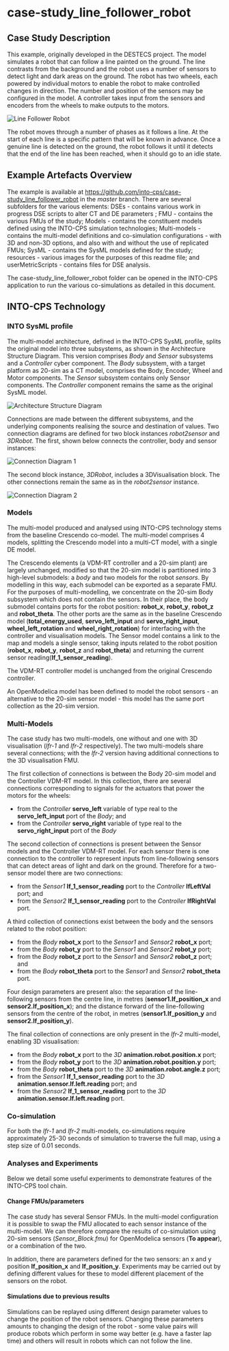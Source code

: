 # case-study_line_follower_robot

## Case Study Description

This example, originally developed in the DESTECS project. The model simulates a robot that can follow a line painted on the ground. The line contrasts from the background and the robot uses a number of sensors to detect light and dark areas on the ground. The robot has two wheels, each powered by individual motors to enable the robot to make controlled changes in direction. The number and position of the sensors may be configured in the model. A controller takes input from the sensors and encoders from the wheels to make outputs to the motors.

![Line Follower Robot](resources/robot.jpg?raw=true "Line Follower Robot")

The robot moves through a number of phases as it follows a line. At the start of each line is a specific pattern that will be known in advance. Once a genuine line is detected on the ground, the robot follows it until it detects that the end of the line has been reached, when it should go to an idle state.


## Example Artefacts Overview

The example is available at https://github.com/into-cps/case-study_line_follower_robot in the *master* branch. There are several subfolders for the various elements: DSEs - contains various work in progress DSE scripts to alter CT and DE parameters ; FMU - contains the various FMUs of the study; Models - contains the constituent models defined using the INTO-CPS simulation technologies; Multi-models - contains the multi-model definitions and co-simulation configurations - with 3D and non-3D options, and also with and without the use of replicated FMUs; SysML - contains the SysML models defined for the study; resources - various images for the purposes of this readme file; and userMetricScripts - contains files for DSE analysis.

The case-study_line_follower_robot folder can be opened in the INTO-CPS application to run the various co-simulations as detailed in this document.

## INTO-CPS Technology

### INTO SysML profile

The multi-model architecture, defined in the INTO-CPS SysML profile, splits the original model into three subsystems, as shown in  the Architecture Structure Diagram. This version comprises *Body* and *Sensor* subsystems and a *Controller* cyber component. The *Body* subsystem, with a target platform as 20-sim as a CT model, comprises the Body, Encoder, Wheel and Motor components. The *Sensor* subsystem contains only Sensor components. The *Controller* component remains the same as the original SysML model.

![Architecture Structure Diagram](resources/r2g2p_asd.png?raw=true "Architecture Structure Diagram")

Connections are made between the different subsystems, and the underlying components realising the source and destination of values. Two connection diagrams are defined for two block instances *robot2sensor* and *3DRobot*. The first, shown below connects the controller, body and sensor instances:

![Connection Diagram 1](resources/r2g2p_cd.png?raw=true "Connection Diagram")

The second block instance, *3DRobot*, includes a 3DVisualisation block. The other connections remain the same as in the  *robot2sensor* instance.

![Connection Diagram 2](resources/r2g2p_cd_vis.png?raw=true "Connection Diagram")


### Models

The multi-model produced and analysed using INTO-CPS technology stems from the baseline Crescendo co-model. The multi-model comprises 4 models, splitting the Crescendo model into a multi-CT model, with a single DE model.

The Crescendo elements (a VDM-RT controller and a 20-sim plant) are largely unchanged, modified so that the 20-sim model is partitioned into 3 high-level submodels: a *body* and two models for the robot *sensors*. By modelling in this way, each submodel can be exported as a separate FMU. For the purposes of multi-modelling, we concentrate on the 20-sim Body subsystem which does not contain the sensors. In their place, the body submodel contains ports for the robot position: **robot_x**, **robot_y**, **robot_z** and **robot_theta**. The other ports  are the same as in the baseline Crescendo model (**total_energy_used**, **servo_left_input** and **servo_right_input**, **wheel_left_rotation** and **wheel_right_rotation**) for interfacing with the controller and visualisation models. The Sensor model contains a link to the map and models a single sensor, taking inputs related to the robot position (**robot_x**, **robot_y**, **robot_z** and **robot_theta**) and returning the current sensor reading(**lf_1_sensor_reading**).

The VDM-RT controller model is unchanged from the original Crescendo controller.

An OpenModelica model has been defined to model the robot sensors - an alternative to the 20-sim sensor model - this model has the same port collection as the 20-sim version.


### Multi-Models

The case study has two multi-models, one without and one with 3D visualisation (*lfr-1* and *lfr-2* respectively). The two multi-models share several connections; with the *lfr-2* version having additional connections to the 3D visualisation FMU.

The first collection of connections is between the Body 20-sim model and the Controller VDM-RT model. In this collection, there are several connections corresponding to signals for the actuators that power the motors for the wheels:
- from the *Controller* **servo_left** variable of type real to the **servo_left_input** port of the *Body*; and
- from the *Controller* **servo_right** variable of type real to the **servo_right_input** port of the *Body*

The second collection of connections is present between the Sensor models and the Controller VDM-RT model. For each sensor there is one connection to the controller to represent inputs from line-following sensors that can detect areas of light and dark on the ground. Therefore for a two-sensor model there are two connections:
- from the *Sensor1* **lf_1_sensor_reading** port to the *Controller* **lfLeftVal** port; and
- from the *Sensor2* **lf_1_sensor_reading** port to the *Controller* **lfRightVal** port.

A third collection of connections exist between the body and the sensors related to the robot position:
- from the *Body* **robot_x** port to the *Sensor1* and *Sensor2* **robot_x** port;
- from the *Body* **robot_y** port to the *Sensor1* and *Sensor2* **robot_y** port;
- from the *Body* **robot_z** port to the *Sensor1* and *Sensor2* **robot_z** port; and
- from the *Body* **robot_theta** port to the *Sensor1* and *Sensor2* **robot_theta** port.

Four design parameters are present also: the separation of the line-following sensors from the centre line, in metres (**sensor1.lf_position_x** and **sensor2.lf_position_x**); and the distance forward of the line-following sensors from the centre of the robot, in metres (**sensor1.lf_position_y** and **sensor2.lf_position_y**).

The final collection of connections are only present in the *lfr-2* multi-model, enabling 3D visualisation:
- from the *Body* **robot_x** port to the *3D* **animation.robot.position.x** port;
- from the *Body* **robot_y** port to the *3D* **animation.robot.position.y** port;
- from the *Body* **robot_theta** port to the *3D* **animation.robot.angle.z** port;
- from the *Sensor1* **lf_1_sensor_reading** port to the *3D* **animation.sensor.lf.left.reading** port; and
- from the *Sensor2* **lf_1_sensor_reading** port to the *3D* **animation.sensor.lf.left.reading** port.

### Co-simulation

For both the *lfr-1* and *lfr-2* multi-models, co-simulations require approximately 25-30 seconds of simulation to traverse the full map, using a step size of 0.01 seconds.

### Analyses and Experiments

Below we detail some useful experiments to demonstrate features of the INTO-CPS tool chain.

#### Change FMUs/parameters

The case study has several Sensor FMUs. In the multi-model configuration it is possible to swap the FMU allocated to each sensor instance of the multi-model. We can therefore compare the results of co-simulation using 20-sim sensors (*Sensor_Block.fmu*) for OpenModelica sensors (**To appear**), or a combination of the two.

In addition, there are parameters defined for the two sensors: an x and y position **lf_position_x** and **lf_position_y**. Experiments may be carried out by defining different values for these to model different placement of the sensors on the robot.

#### Simulations due to previous results

Simulations can be replayed using different design parameter values to change the position of the robot sensors. Changing these parameters amounts to changing the design of the robot - some value pairs will produce robots which perform in some way better (e.g. have a faster lap time) and others will result in robots which can not follow the line.
